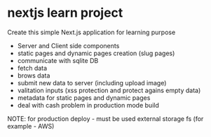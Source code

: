 # nextjs learn project

Create this simple Next.js application for learning purpose

- Server and Client side components
- static pages and dynamic pages creation (slug pages)
- communicate with sqlite DB 
- fetch data
- brows data
- submit new data to server (including upload image)
- valitation inputs (xss protection and protect agains empty data)
- metadata for static pages and dynamic pages
- deal with cash problem in production mode build

NOTE: for production deploy - must be used external storage fs (for example - AWS)